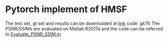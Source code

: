 # Pytorch implement of HMSF
The test set, gt set and results can be downloaded at [link](https://pan.baidu.com/s/1o9E_ofzxisyv-DGppx8Alw) code: gk76 
The PSNR/SSIMs are evaluated on Matlab R2017a and the code can be referred to [Evaluate_PSNR_SSIM.m](https://github.com/yulunzhang/RCAN/blob/master/RCAN_TestCode/Evaluate_PSNR_SSIM.m)
